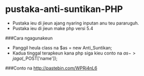 # pustaka-anti-suntikan-PHP
- Pustaka ieu di jieun ajang nyaring inputan anu teu pararuguh.
- Pustaka ieu di jieun make php versi 5.4

###Cara ngagunakeun
- Panggil heula class na $as = new Anti_Suntikan;
- Kadua tinggal terapkeun kana php siga kieu conto na $as->jaga($_POST['name']);
 
###Conto na
http://pastebin.com/WPRj4nL6
  
